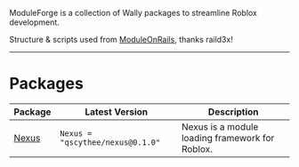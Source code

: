 ModuleForge is a collection of Wally packages to streamline Roblox development.

Structure & scripts used from [ModuleOnRails](https://raild3x.github.io/ModulesOnRails/), thanks raild3x!

---

# Packages

| Package | Latest Version | Description |
|---------|----------------|-------------|
| [Nexus](https://raild3x.github.io/ModuleForge/api/Nexus) | `Nexus = "qscythee/nexus@0.1.0"` | Nexus is a module loading framework for Roblox. |
